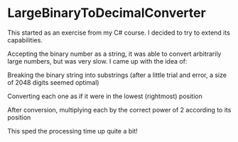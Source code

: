 # LargeBinaryToDecimalConverter
This started as an exercise from my C# course. I decided to try to extend its capabilities.

Accepting the binary number as a string, it was able to convert arbitrarily large numbers, but was very slow.
I came up with the idea of:

  Breaking the binary string into substrings (after a little trial and error, a size of 2048 digits seemed optimal)
  
  Converting each one as if it were in the lowest (rightmost) position
  
  After conversion, multiplying each by the correct power of 2 according to its position

This sped the processing time up quite a bit!
